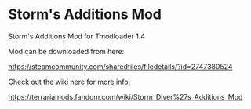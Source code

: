 # Storm's Additions Mod

Storm's Additions Mod for Tmodloader 1.4

Mod can be downloaded from here:

https://steamcommunity.com/sharedfiles/filedetails/?id=2747380524

Check out the wiki here for more info:

https://terrariamods.fandom.com/wiki/Storm_Diver%27s_Additions_Mod
